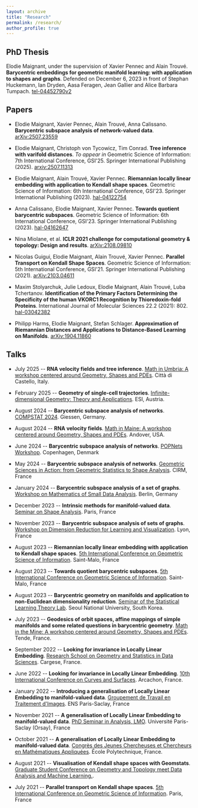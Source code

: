 ```yaml
---
layout: archive
title: "Research"
permalink: /research/
author_profile: true
---
```


## PhD Thesis

Elodie Maignant, under the supervision of Xavier Pennec and Alain Trouvé.
**Barycentric embeddings for geometric manifold learning: with application to shapes and graphs**.
Defended on December 6, 2023 in front of Stephan Huckemann, Ian Dryden, Aasa Feragen, Jean Gallier and Alice Barbara Tumpach.
[tel-04452790v2](https://theses.hal.science/tel-04452790v2/document)

## Papers

* Elodie Maignant, Xavier Pennec, Alain Trouvé, Anna Calissano.
  **Barycentric subspace analysis of network-valued data**.
  [arXiv:2507.23559](https://arxiv.org/abs/2507.23559)

* Elodie Maignant, Christoph von Tycowicz, Tim Conrad.
  **Tree inference with varifold distances**.
  _To appear in_ Geometric Science of Information: 7th International Conference, GSI'25. Springer International Publishing (2025).
  [arxiv:2507.11313](https://arxiv.org/abs/2507.11313)

* Elodie Maignant, Alain Trouvé, Xavier Pennec.
  **Riemannian locally linear embedding with application to Kendall shape spaces**.
  Geometric Science of Information: 6th International Conference, GSI'23. Springer International Publishing (2023).
  [hal-04122754](https://hal.science/hal-04122754)

* Anna Calissano, Elodie Maignant, Xavier Pennec.
  **Towards quotient barycentric subspaces**.
  Geometric Science of Information: 6th International Conference, GSI'23. Springer International Publishing (2023).
  [hal-04162647](https://hal.science/hal-04162647)

* Nina Miolane, et al. 
  **ICLR 2021 challenge for computational geometry & topology: Design and results**.
  [arXiv:2108.09810](https://arxiv.org/abs/2108.09810)

* Nicolas Guigui, Elodie Maignant, Alain Trouvé, Xavier Pennec.
  **Parallel Transport on Kendall Shape Spaces**.
  Geometric Science of Information: 5th International Conference, GSI'21. Springer International Publishing (2021).
  [arXiv:2103.04611](https://arxiv.org/abs/2103.04611)

* Maxim Stolyarchuk, Julie Ledoux, Elodie Maignant, Alain Trouvé, Luba Tchertanov.
  **Identification of the Primary Factors Determining the Specificity of the human VKORC1 Recognition by Thioredoxin-fold Proteins**.
  International Journal of Molecular Sciences 22.2 (2021): 802.
  [hal-03042382](https://hal.science/hal-03042382)

* Philipp Harms, Elodie Maignant, Stefan Schlager.
  **Approximation of Riemannian Distances and Applications to Distance-Based Learning on Manifolds**.
  [arXiv:1904.11860](https://arxiv.org/abs/1904.11860)

## Talks

* July 2025 -- **RNA velocity fields and tree inference**.
  [Math in Umbria: A workshop centered around Geometry, Shapes and PDEs](https://sites.google.com/view/shape-workshop/home/previous-editions/2025_math-in-umbria).
  Città di Castello, Italy.

* February 2025 -- **Geometry of single-cell trajectories**.
  [Infinite-dimensional Geometry: Theory and Applications](https://www.esi.ac.at/events/t2284/).
  ESI, Austria.

* August 2024 -- **Barycentric subspace analysis of networks**.
  [COMPSTAT 2024](http://www.compstat2024.org/docs/COMPSTAT2024_BoA.pdf?20240730003320).
  Giessen, Germany.

* August 2024 -- **RNA velocity fields**.
  [Math in Maine: A workshop centered around Geometry, Shapes and PDEs](https://sites.google.com/view/shape-workshop/home/previous-editions/2024_maine).
  Andover, USA.

* June 2024 -- **Barycentric subspace analysis of networks**.
  [POPNets Workshop](https://popnets.wordpress.com/what/).
  Copenhagen, Denmark

* May 2024 -- **Barycentric subspace analysis of networks**.
  [Geometric Sciences in Action: from Geometric Statistics to Shape Analysis](https://conferences.cirm-math.fr/wp-content/uploads/2024/05/CIRM_Program-1.pdf).
  CIRM, France

* January 2024 -- **Barycentric subspace analysis of a set of graphs**.
  [Workshop on Mathematics of Small Data Analysis](https://mathplus.de/topic-development-lab/tes-winter-2023-24/workshop-2/).
  Berlin, Germany

* December 2023 -- **Intrinsic methods for manifold-valued data**.
  [Seminar on Shape Analysis](https://shape-analysis.github.io/).
  Paris, France

* November 2023 -- **Barycentric subspace analysis of sets of graphs**.
  [Workshop on Dimension Reduction for Learning and Visualization](https://gdr-mia.math.cnrs.fr/events/dimreduc/).
  Lyon, France

* August 2023 -- **Riemannian locally linear embedding with application to Kendall shape spaces**.
  [5th International Conference on Geometric Science of Information](https://conference-gsi.org/detailed-program/).
  Saint-Malo, France

* August 2023 -- **Towards quotient barycentric subspaces**.
  [5th International Conference on Geometric Science of Information](https://conference-gsi.org/detailed-program/).
  Saint-Malo, France

* August 2023 -- **Barycentric geometry on manifolds and application to non-Euclidean dimensionality reduction**.
  [Seminar of the Statistical Learning Theory Lab](https://statlet.github.io/seminar/).
  Seoul National University, South Korea.

* July 2023 -- **Geodesics of orbit spaces, affine mappings of simple manifolds and some related questions in barycentric geometry**.
  [Math in the Mine: A workshop centered around Geometry, Shapes and PDEs](https://sites.google.com/view/shape-workshop/home/previous-editions/2023_math-in-the-mine-ii).
  Tende, France.

* September 2022 -- **Looking for invariance in Locally Linear Embedding**.
  [Research School on Geometry and Statistics in Data Sciences](https://www.ihp.fr/fr/agenda/gesda-introductory-school-iesc-cargese-corsica).
  Cargese, France.

* June 2022 -- **Looking for invariance in Locally Linear Embedding**.
  [10th International Conference on Curves and Surfaces](https://cs2022.sciencesconf.org/program).
  Arcachon, France.

* January 2022 -- **Introducing a generalisation of Locally Linear Embedding to manifold-valued data**.
  [Groupement de Travail en Traitement d'Images](https://centreborelli.ens-paris-saclay.fr/fr/GTTI).
  ENS Paris-Saclay, France

* November 2021 -- **A generalisation of Locally Linear Embedding to manifold-valued data**.
  [PhD Seminar in Analysis, LMO](https://www.imo.universite-paris-saclay.fr/en/events/6551).
  Université Paris-Saclay (Orsay), France

* October 2021 -- **A generalisation of Locally Linear Embedding to manifold-valued data**.
  [Congrès des Jeunes Chercheuses et Chercheurs en Mathématiques Appliquées](https://cjc-ma2021.github.io/programme/#sessions-paralleles-jeudi-matin).
  École Polytechnique, France.

* August 2021 -- **Visualisation of Kendall shape spaces with Geomstats**.
  [Graduate Student Conference on Geometry and Topology meet Data Analysis and Machine Learning.](https://gtdaml.wixsite.com/2021). 

* July 2021 -- **Parallel transport on Kendall shape spaces**.
  [5th International Conference on Geometric Science of Information](https://web2.see.asso.fr/en/wiki/369007_program-schedule).
  Paris, France

